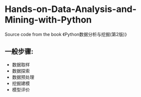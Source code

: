 # Hands-on-Data-Analysis-and-Mining-with-Python
Source code from the book 《Python数据分析与挖掘(第2版)》
## 一般步骤:
- 数据取样
- 数据探索
- 数据预处理
- 挖掘建模
- 模型评价
